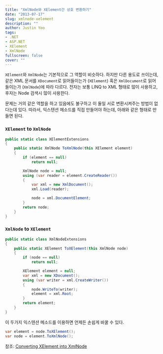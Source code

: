 ```yaml
---
title: "XmlNode와 XElement간 상호 변환하기"
date: "2013-07-17"
slug: xmlnode-xelement
description: ""
author: Justin Yoo
tags:
- .NET
- ASP.NET
- XElement
- XmlNode
fullscreen: false
cover: ""
---
```


`XElement`와 `XmlNode`는 기본적으로 그 역할이 비슷하다. 하지만 다른 용도로 쓰이는데, 같은 XML 문서를 `XDocument`로 읽어들이는가 (`XElement`) 혹은 `XmlDocument`로 읽어들이는가 (`XmlNode`)에 따라 다르다. 전자는 보통 LINQ to XML 형태로 많이 사용하고, 후자는 Node 검색시 많이 사용한다.

문제는 거의 같은 역할을 하고 있음에도 불구하고 이 둘일 서로 변환시켜주는 방법이 없다는데 있다. 따라서, 익스텐션 메소드를 직접 만들어야 하는데, 아래와 같은 형태로 만들면 된다.


### `XElement` to `XmlNode`

```csharp
public static class XElementExtensions
{
    public static XmlNode ToXmlNode(this XElement element)
    {
        if (element == null)
            return null;

        XmlNode node = null;
        using (var reader = element.CreateReader())
        {
            var xml = new XmlDocument();
            xml.Load(reader);

            node = xml.DocumentElement;
        }
        return node;
    }
}
```


### `XmlNode` to `XElement`

```csharp
public static class XmlNodeExtensions
{
    public static XElement ToXElement(this XmlNode node)
    {
        if (node == null)
            return null;

        XElement element = null;
        var xml = new XDocument();
        using (var writer = xml.CreateWriter())
        {
            node.WriteTo(writer);
            element = xml.Root;
        }
        return element;
    }
}
```

이 두가지 익스텐션 메소드를 이용하면 언제든 손쉽게 바꿀 수 있다.

```csharp
var element = node.ToXElement();
var node = element.ToXmlNode();
```

참조: [Converting XElement into XmlNode](http://stackoverflow.com/questions/5389525/converting-xelement-into-xmlnode/5399711#5399711)
